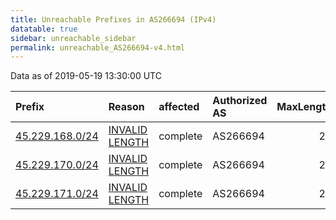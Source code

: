 ```yaml
---
title: Unreachable Prefixes in AS266694 (IPv4)
datatable: true
sidebar: unreachable_sidebar
permalink: unreachable_AS266694-v4.html
---
```


Data as of 2019-05-19 13:30:00 UTC


<div class="datatable-begin"></div>

| Prefix                                                   | Reason                                                                                                     | affected   | Authorized AS   |   MaxLength | Anchor                                         |   unreachable /24s |
|:---------------------------------------------------------|:-----------------------------------------------------------------------------------------------------------|:-----------|:----------------|------------:|:-----------------------------------------------|-------------------:|
| [45.229.168.0/24](https://stat.ripe.net/45.229.168.0/24) | [INVALID LENGTH](https://rpki-validator.ripe.net/announcement-preview?asn=AS266694&prefix=45.229.168.0/24) | complete   | AS266694        |          22 | [LACNIC](unreachable_LACNIC_RPKI_Root-v4.html) |                  1 |
| [45.229.170.0/24](https://stat.ripe.net/45.229.170.0/24) | [INVALID LENGTH](https://rpki-validator.ripe.net/announcement-preview?asn=AS266694&prefix=45.229.170.0/24) | complete   | AS266694        |          22 | [LACNIC](unreachable_LACNIC_RPKI_Root-v4.html) |                  1 |
| [45.229.171.0/24](https://stat.ripe.net/45.229.171.0/24) | [INVALID LENGTH](https://rpki-validator.ripe.net/announcement-preview?asn=AS266694&prefix=45.229.171.0/24) | complete   | AS266694        |          22 | [LACNIC](unreachable_LACNIC_RPKI_Root-v4.html) |                  1 |

<div class="datatable-end"></div>